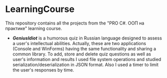 # LearningCourse
This repository contains all the projects from the "PRO C#. ООП на практике" learning course.  
- **_GeniusIdiot_** is a humorous quiz in Russian language designed to assess a user's intellectual abilities. Actually, these are two applications (Console and WinForms) having the same functionality and sharing a common library. To add, store and delete quiz questions as well as user's information and results I used file system operations and studied serialization/deserialization in JSON format. Also I used a timer to limit the user's responses by time.
